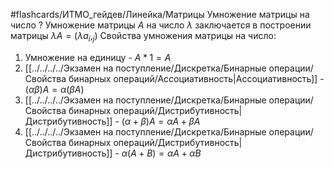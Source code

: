 #flashcards/ИТМО_гейдев/Линейка/Матрицы
Умножение матрицы на число
?
Умножение матрицы $A$ на число $\lambda$ заключается в построении матрицы $\lambda A = (\lambda a_i,_j)$
Свойства умножения матрицы на число:
1. Умножение на единицу - $A * 1 = A$
2. [[../../../../Экзамен на поступление/Дискретка/Бинарные операции/Свойства бинарных операций/Ассоциативность|Ассоциативность]] - $(\alpha \beta)A = \alpha(\beta A)$
3. [[../../../../Экзамен на поступление/Дискретка/Бинарные операции/Свойства бинарных операций/Дистрибутивность|Дистрибутивность]] - $(\alpha + \beta)A = \alpha A + \beta A$
4. [[../../../../Экзамен на поступление/Дискретка/Бинарные операции/Свойства бинарных операций/Дистрибутивность|Дистрибутивность]] - $\alpha (A+B) = \alpha A + \alpha B$



